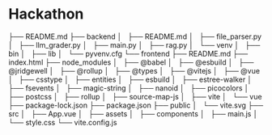 # Hackathon
├── README.md
├── backend
│   ├── README.md
│   ├── file_parser.py
│   ├── llm_grader.py
│   ├── main.py
│   ├── rag.py
│   └── venv
│       ├── bin
│       ├── lib
│       └── pyvenv.cfg
└── frontend
    ├── README.md
    ├── index.html
    ├── node_modules
    │   ├── @babel
    │   ├── @esbuild
    │   ├── @jridgewell
    │   ├── @rollup
    │   ├── @types
    │   ├── @vitejs
    │   ├── @vue
    │   ├── csstype
    │   ├── entities
    │   ├── esbuild
    │   ├── estree-walker
    │   ├── fsevents
    │   ├── magic-string
    │   ├── nanoid
    │   ├── picocolors
    │   ├── postcss
    │   ├── rollup
    │   ├── source-map-js
    │   ├── vite
    │   └── vue
    ├── package-lock.json
    ├── package.json
    ├── public
    │   └── vite.svg
    ├── src
    │   ├── App.vue
    │   ├── assets
    │   ├── components
    │   ├── main.js
    │   └── style.css
    └── vite.config.js